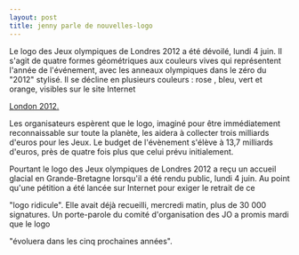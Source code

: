 ```yaml
---
layout: post
title: jenny parle de nouvelles-logo
---
```


Le logo des Jeux olympiques de Londres 2012 a été dévoilé, lundi 4 juin. Il s'agit de quatre formes géométriques aux couleurs vives qui représentent l'année de l'événement, avec les anneaux olympiques dans le zéro du "2012" stylisé. Il se décline en plusieurs couleurs : rose , bleu, vert et orange, visibles sur le site Internet

[London 2012.](http://main.london2012.com/en/news/archive/2007/June/2007-06-04-12-06.htm)

Les organisateurs espèrent que le logo, imaginé pour être immédiatement reconnaissable sur toute la planète, les aidera à collecter trois milliards d'euros pour les Jeux. Le budget de l'évènement s'élève à 13,7 milliards d'euros, près de quatre fois plus que celui prévu initialement.

Pourtant le logo des Jeux olympiques de Londres 2012 a reçu un accueil glacial en Grande-Bretagne lorsqu'il a été rendu public, lundi 4 juin. Au point qu'une pétition a été lancée sur Internet pour exiger le retrait de ce 

"logo ridicule". Elle avait déjà recueilli, mercredi matin, plus de 30 000 signatures. Un porte-parole du comité d'organisation des JO a promis mardi que le logo 

"évoluera dans les cinq prochaines années".

